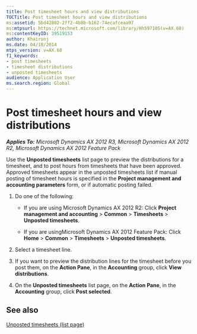 ```yaml
---
title: Post timesheet hours and view distributions
TOCTitle: Post timesheet hours and view distributions
ms:assetid: 5bd42802-2ff2-4b8b-b162-74ecafceaa97
ms:mtpsurl: https://technet.microsoft.com/library/Hh597105(v=AX.60)
ms:contentKeyID: 39519153
author: Khairunj
ms.date: 04/18/2014
mtps_version: v=AX.60
f1_keywords:
- post timesheets
- timesheet distributions
- unposted timesheets
audience: Application User
ms.search.region: Global
---
```


# Post timesheet hours and view distributions 


_**Applies To:** Microsoft Dynamics AX 2012 R3, Microsoft Dynamics AX 2012 R2, Microsoft Dynamics AX 2012 Feature Pack_

Use the **Unposted timesheets** list page to preview the distributions for a timesheet, and to post hours from timesheets that have been approved. Approved timesheets appear in the unposted timesheets list if manual posting of timesheet hours is specified in the **Project management and accounting parameters** form, or if automatic posting failed.

1.  Do one of the following:
    
      - If you are using Microsoft Dynamics AX 2012 R2: Click **Project management and accounting** \> **Common** \> **Timesheets** \> **Unposted timesheets**.
    
      - If you are usingMicrosoft Dynamics AX 2012 Feature Pack: Click **Home** \> **Common** \> **Timesheets** \> **Unposted timesheets**.

2.  Select a timesheet line.

3.  If you want to preview the distribution lines for the timesheet before you post them, on the **Action Pane**, in the **Accounting** group, click **View distributions**.

4.  On the **Unposted timesheets** list page, on the **Action Pane**, in the **Accounting** group, click **Post selected**.

## See also

[Unposted timesheets (list page)](https://technet.microsoft.com/library/hh597166\(v=ax.60\))

  


